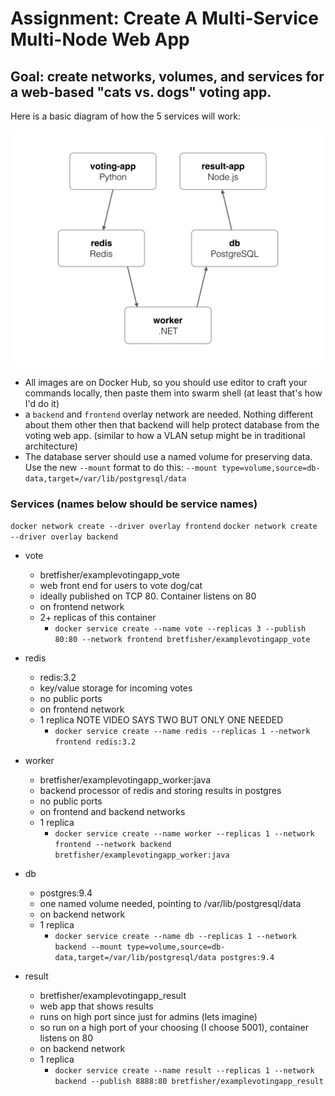 # Assignment: Create A Multi-Service Multi-Node Web App

## Goal: create networks, volumes, and services for a web-based "cats vs. dogs" voting app.
Here is a basic diagram of how the 5 services will work:

![diagram](./architecture.png)
- All images are on Docker Hub, so you should use editor to craft your commands locally, then paste them into swarm shell (at least that's how I'd do it)
- a `backend` and `frontend` overlay network are needed. Nothing different about them other then that backend will help protect database from the voting web app. (similar to how a VLAN setup might be in traditional architecture)
- The database server should use a named volume for preserving data. Use the new `--mount` format to do this: `--mount type=volume,source=db-data,target=/var/lib/postgresql/data`

### Services (names below should be service names)
`docker network create --driver overlay frontend`
`docker network create --driver overlay backend`

- vote
    - bretfisher/examplevotingapp_vote
    - web front end for users to vote dog/cat
    - ideally published on TCP 80. Container listens on 80
    - on frontend network
    - 2+ replicas of this container
      - `docker service create --name vote --replicas 3 --publish 80:80 --network frontend bretfisher/examplevotingapp_vote`
- redis
    - redis:3.2
    - key/value storage for incoming votes
    - no public ports
    - on frontend network
    - 1 replica NOTE VIDEO SAYS TWO BUT ONLY ONE NEEDED
      - `docker service create --name redis --replicas 1 --network frontend redis:3.2`

- worker
    - bretfisher/examplevotingapp_worker:java
    - backend processor of redis and storing results in postgres
    - no public ports
    - on frontend and backend networks
    - 1 replica
      - `docker service create --name worker --replicas 1 --network frontend --network backend bretfisher/examplevotingapp_worker:java`

- db
    - postgres:9.4
    - one named volume needed, pointing to /var/lib/postgresql/data
    - on backend network
    - 1 replica
      - `docker service create --name db --replicas 1 --network backend --mount type=volume,source=db-data,target=/var/lib/postgresql/data postgres:9.4`

- result
    - bretfisher/examplevotingapp_result
    - web app that shows results
    - runs on high port since just for admins (lets imagine)
    - so run on a high port of your choosing (I choose 5001), container listens on 80
    - on backend network
    - 1 replica
      - `docker service create --name result --replicas 1 --network backend --publish 8888:80 bretfisher/examplevotingapp_result`
